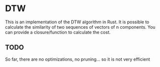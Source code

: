 # DTW
This is an implementation of the DTW algorithm in Rust. It is possible to calculate the similarity of two sequences of vectors of n components. You can provide a closure/function to calculate the cost.

## TODO
So far, there are no optimizations, no pruning... so it is not very efficient
